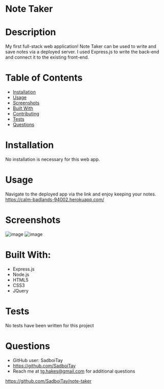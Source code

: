 # Note Taker 
  

  # Description
  My first full-stack web application! Note Taker can be used to write and save notes via a deployed server. I used Express.js to write the back-end and connect it to the existing front-end. 

  # Table of Contents
  * [Installation](#installation)
  * [Usage](#usage)
  * [Screenshots](#screenshots)
  * [Built With](#built-with)
  * [Contributing](#contributing)
  * [Tests](#tests)
  * [Questions](#questions)

  # Installation
  No installation is necessary for this web app.

  # Usage
  Navigate to the deployed app via the link and enjoy keeping your notes.
  https://calm-badlands-94002.herokuapp.com/
  
  # Screenshots
  ![image](https://user-images.githubusercontent.com/86327207/135695531-78078af5-bf22-48aa-97b1-e71dfd727c22.png)
  ![image](https://user-images.githubusercontent.com/86327207/135695640-7911c862-88c2-46b8-b6ee-07581cc4fdd9.png)


  # Built With:
  * Express.js
  * Node.js
  * HTML5
  * CSS3
  * JQuery
  
  
  # Tests
  No tests have been written for this project

  # Questions

  * GitHub user: SadboiTay
  * https://github.com/SadboiTay
  * Reach me at tg.hakes@gmail.com for additional questions
  
https://github.com/SadboiTay/note-taker
